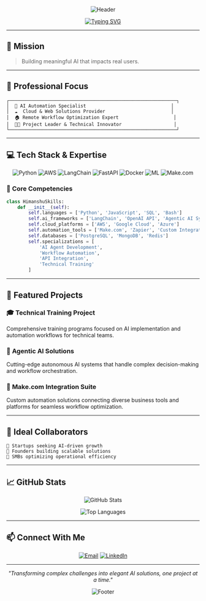 <div align="center">

![Header](https://capsule-render.vercel.app/api?type=waving&color=gradient&customColorList=12&height=200&section=header&text=Himanshu&fontSize=70&animation=fadeIn&fontAlignY=35)

[![Typing SVG](https://readme-typing-svg.demolab.com?font=Google+Sans&weight=600&size=32&duration=3000&pause=1000&color=3B88C3&center=true&vCenter=true&random=false&width=600&lines=AI+Automation+Specialist;Building+Meaningful+AI+Solutions;Technical+Training+%26+Agentic+AI+Expert)](https://git.io/typing-svg)

</div>

---

## 🎯 **Mission**

> Building meaningful AI that impacts real users.

---

## 🚀 **Professional Focus**

```
┌─────────────────────────────────────────────────────────────┐
│  🤖 AI Automation Specialist                               │
│  ☁️  Cloud & Web Solutions Provider                        │
│  🏠 Remote Workflow Optimization Expert                    │
│  👨‍💼 Project Leader & Technical Innovator                   │
└─────────────────────────────────────────────────────────────┘
```

---

## 💻 **Tech Stack & Expertise**

<div align="center">

![Python](https://img.shields.io/badge/Python-3776AB?style=for-the-badge&logo=python&logoColor=white)
![AWS](https://img.shields.io/badge/AWS-232F3E?style=for-the-badge&logo=amazon-aws&logoColor=white)
![LangChain](https://img.shields.io/badge/LangChain-121212?style=for-the-badge&logo=chainlink&logoColor=white)
![FastAPI](https://img.shields.io/badge/FastAPI-009688?style=for-the-badge&logo=fastapi&logoColor=white)
![Docker](https://img.shields.io/badge/Docker-2496ED?style=for-the-badge&logo=docker&logoColor=white)
![ML](https://img.shields.io/badge/Machine_Learning-FF6F00?style=for-the-badge&logo=tensorflow&logoColor=white)
![Make.com](https://img.shields.io/badge/Make.com-6366F1?style=for-the-badge&logo=integromat&logoColor=white)

</div>

### 🎯 **Core Competencies**

```python
class HimanshuSkills:
    def __init__(self):
        self.languages = ['Python', 'JavaScript', 'SQL', 'Bash']
        self.ai_frameworks = ['LangChain', 'OpenAI API', 'Agentic AI Systems']
        self.cloud_platforms = ['AWS', 'Google Cloud', 'Azure']
        self.automation_tools = ['Make.com', 'Zapier', 'Custom Integrations']
        self.databases = ['PostgreSQL', 'MongoDB', 'Redis']
        self.specializations = [
            'AI Agent Development',
            'Workflow Automation',
            'API Integration',
            'Technical Training'
        ]
```

---

## 🌟 **Featured Projects**

### 🎓 **Technical Training Project**
Comprehensive training programs focused on AI implementation and automation workflows for technical teams.

### 🤖 **Agentic AI Solutions**
Cutting-edge autonomous AI systems that handle complex decision-making and workflow orchestration.

### 🔗 **Make.com Integration Suite**
Custom automation solutions connecting diverse business tools and platforms for seamless workflow optimization.

---

## 🤝 **Ideal Collaborators**

```
🚀 Startups seeking AI-driven growth
👥 Founders building scalable solutions  
🏢 SMBs optimizing operational efficiency
```

---

## 📈 **GitHub Stats**

<div align="center">

![GitHub Stats](https://github-readme-stats.vercel.app/api?username=himanshu748&show_icons=true&theme=tokyonight&hide_border=true&count_private=true)

![Top Languages](https://github-readme-stats.vercel.app/api/top-langs/?username=himanshu748&layout=compact&theme=tokyonight&hide_border=true)

</div>

---

## 📫 **Connect With Me**

<div align="center">

[![Email](https://img.shields.io/badge/Email-D14836?style=for-the-badge&logo=gmail&logoColor=white)](mailto:jhahimanshu653@gmail.com)
[![LinkedIn](https://img.shields.io/badge/LinkedIn-0077B5?style=for-the-badge&logo=linkedin&logoColor=white)](https://linkedin.com/in/himanshu748)

</div>

---

<div align="center">

*"Transforming complex challenges into elegant AI solutions, one project at a time."*

![Footer](https://capsule-render.vercel.app/api?type=waving&color=gradient&customColorList=12&height=100&section=footer)

</div>
